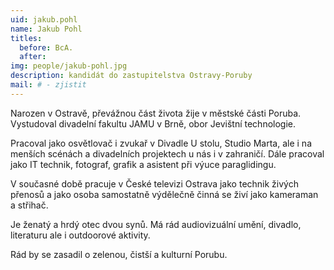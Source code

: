 ```yaml
---
uid: jakub.pohl
name: Jakub Pohl
titles:
  before: BcA.
  after:
img: people/jakub-pohl.jpg
description: kandidát do zastupitelstva Ostravy-Poruby
mail: # - zjistit
---
```


Narozen v Ostravě, převážnou část života žije v městské části Poruba. Vystudoval divadelní fakultu JAMU v Brně, obor Jevištní technologie.

Pracoval jako osvětlovač i zvukař v Divadle U stolu, Studio Marta, ale i na menších scénách a divadelních projektech u nás i v zahraničí. Dále pracoval jako IT technik, fotograf, grafik a asistent při výuce paraglidingu.

V současné době pracuje v České televizi Ostrava jako technik živých přenosů a jako osoba samostatně výdělečně činná se živí jako kameraman a střihač. 

Je ženatý a hrdý otec dvou synů. Má rád audiovizuální umění, divadlo, literaturu ale i outdoorové aktivity.

Rád by se zasadil o zelenou, čistší a kulturní Porubu.
